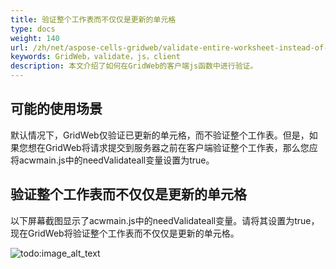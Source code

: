 ```yaml
---
title: 验证整个工作表而不仅仅是更新的单元格
type: docs
weight: 140
url: /zh/net/aspose-cells-gridweb/validate-entire-worksheet-instead-of-only-the-updated-cells/
keywords: GridWeb，validate，js，client
description: 本文介绍了如何在GridWeb的客户端js函数中进行验证。
---
```


## **可能的使用场景**
默认情况下，GridWeb仅验证已更新的单元格，而不验证整个工作表。但是，如果您想在GridWeb将请求提交到服务器之前在客户端验证整个工作表，那么您应将acwmain.js中的needValidateall变量设置为true。
## **验证整个工作表而不仅仅是更新的单元格**
以下屏幕截图显示了acwmain.js中的needValidateall变量。请将其设置为true，现在GridWeb将验证整个工作表而不仅仅是更新的单元格。

![todo:image_alt_text](validate-entire-worksheet-instead-of-only-the-updated-cells_1.png)
